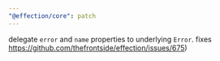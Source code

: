 ```yaml
---
"@effection/core": patch
---
```

delegate `error` and `name` properties to underlying `Error`. fixes  https://github.com/thefrontside/effection/issues/675)
